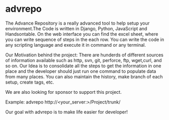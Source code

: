 # advrepo
The Advance Repository is a really advanced tool to help setup your environment.The Code is written in Django, Python, JavaScript and Handsontable.
On the web interface you can find the excel sheet, where you can write sequence of steps in the each row. You can write the code in any scripting language and execute it in command or any terminal.

Our Motivation behind the project: There are hunderds of different sources of information available such as http, svn, git, perforce, ftp, wget,curl, and so on. Our Idea is to consolidate all the steps to get the information in one place and the developer should just run one command to populate data from many places. You can also maintain the history, make branch of each setup, create tags, etc.

We are also looking for sponsor to support this project.

Example: advrepo http://<your_server:<port>>/Project/trunk/<ID>
  
  Our goal with advrepo is to make life easier for developer!
